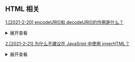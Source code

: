 ## HTML 相关

[1.[2021-2-20] encodeURI()和 decodeURI()的作用是什么？](https://github.com/HJY-xh/plantTrees/issues/2)

<details>
<summary>展开查看</summary>
<pre>
encodeURI()用于将URL转换为十六进制编码。而decodeURI()用于将编码的URL转换为正常URL。
</pre>
</details>

[2.[2021-2-21] 为什么不建议在 JavaSript 中使用 innerHTML？](https://github.com/HJY-xh/plantTrees/issues/3)

<details>
<summary>展开查看</summary>
<pre><code>
通过innerHTML修改内容，它将清除所选DOM元素的内容，并用当时恰好分配的内容替换它们。

这导致许多HTML转义和验证问题,在innerHTML中没有验证的机会，因此更容易在文档中插入错误代码，使网页不稳定。

例子：
1.对于绑定(bind)了大量事件的页面，使用innerHTML附加另一个元素将重新生成DOM元素，这意味着事件绑定(bind)可能会丢失。
2.eval("window.alert(document.cookie)")
</code></pre>
</details>
